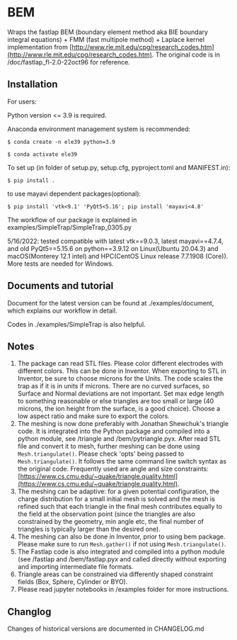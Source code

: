 # BEM
Wraps the fastlap BEM (boundary element method aka BIE boundary integral
equations) + FMM (fast multipole method) + Laplace kernel implementation
from [http://www.rle.mit.edu/cpg/research_codes.htm](http://www.rle.mit.edu/cpg/research_codes.htm). The original code is
in /doc/fastlap_fl-2.0-22oct96 for reference.

## Installation

For users:

Python version <= 3.9 is required. 

Anaconda environment management system is recommended:

    $ conda create -n ele39 python=3.9
    
    $ conda activate ele39

To set up (in folder of setup.py, setup.cfg, pyproject.toml and MANIFEST.in):

    $ pip install .

to use mayavi dependent packages(optional):

    $ pip install 'vtk<9.1' 'PyQt5<5.16'; pip install 'mayavi<4.8'

The workflow of our package is explained in examples/SimpleTrap/SimpleTrap_0305.py

5/16/2022: tested compatible with latest vtk==9.0.3, latest mayavi==4.7.4, and old PyQt5==5.15.6 on python==3.9.12 on Linux(Ubuntu 20.04.3) and macOS(Monterey 12.1 intel) and HPC(CentOS Linux release 7.7.1908 (Core)). More tests are needed for Windows.

## Documents and tutorial
Document for the latest version can be found at ./examples/document, which explains our workflow in detail.

Codes in ./examples/SimpleTrap is also helpful.


## Notes

1. The package can read STL files. Please color different electrodes with different colors. This can be done in Inventor. When exporting to STL in Inventor, be sure to choose microns for the Units. The code scales the trap as if it is in units if microns. There are no curved surfaces, so Surface and Normal deviations are not important. Set max edge length to something reasonable or else triangles are too small or large (40 microns, the ion height from the surface, is a good choice). Choose a low aspect ratio and make sure to export the colors.
2. The meshing is now done preferably with Jonathan Shewchuk's triangle code. It is integrated into the Python package and compiled into a python module, see /triangle and /bem/pytriangle.pyx. After read STL file and convert it to mesh, further meshing can be done using `Mesh.triangulate()`. Please check 'opts' being passed to `Mesh.triangulate()`. It follows the same command line switch syntax as the original code. Frequently used are angle and size constraints: [https://www.cs.cmu.edu/~quake/triangle.quality.html](https://www.cs.cmu.edu/~quake/triangle.quality.html).
3. The meshing can be adaptive: for a given potential configuration, the charge distribution for a small initial mesh is solved and the mesh is refined such that each triangle in the final mesh contributes equally to the field at the observation point (since the triangles are also constrained by the geometry, min angle etc, the final number of triangles is typically larger than the desired one).
3. The meshing can also be done in Inventor, prior to using bem package. Please make sure to run `Mesh.gather()` if not using `Mesh.triangulate()`. 
3. The Fastlap code is also integrated and compiled into a python module (see /fastlap and /bem/fastlap.pyx and called directly without exporting and importing intermediate file formats.
4. Triangle areas can be constrained via differently shaped constraint fields (Box, Sphere, Cylinder or BYO).
5. Please read jupyter notebooks in /examples folder for more instructions.


## Changlog
Changes of historical versions are documented in CHANGELOG.md
